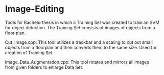 # Image-Editing
Tools for Bachelorthesis in which a Training Set was created to train an SVM for object detection.
The Training Set consists of images of objects from a floor plan.

Cut_Image.cpp:                This tool utilizes a trackbar and a scaling to cut out small objects from a floorplan and then converts
                              them to the same size. Used for creation of Training Set
                              
Image_Data_Augmentation.cpp:  This tool rotates and mirrors all images from given folders to enlarge Data Set.
                              
